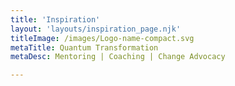 ```yaml
---
title: 'Inspiration'
layout: 'layouts/inspiration_page.njk'
titleImage: /images/Logo-name-compact.svg
metaTitle: Quantum Transformation
metaDesc: Mentoring | Coaching | Change Advocacy

---
```


